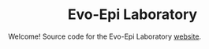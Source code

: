 <h1 align="center">Evo-Epi Laboratory</h1>
<p align="center">

Welcome! Source code for the Evo-Epi Laboratory [website](https://ksw9.github.io/).

